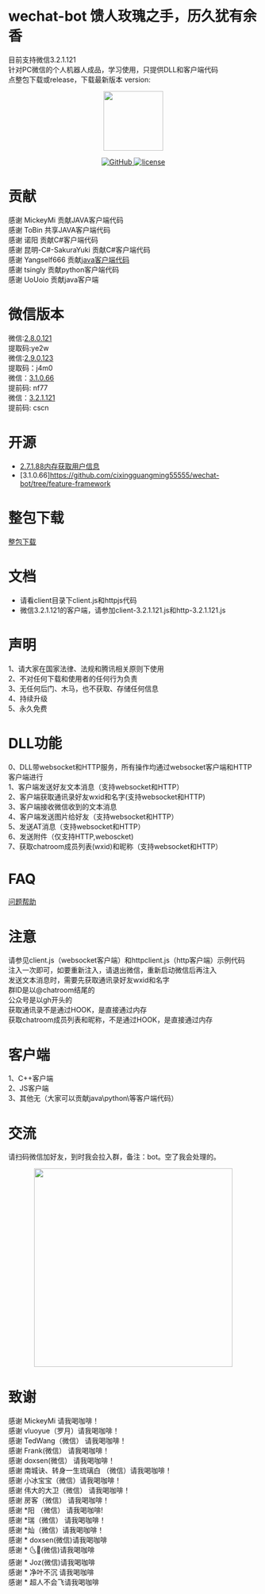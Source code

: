 # wechat-bot  馈人玫瑰之手，历久犹有余香
目前支持微信3.2.1.121  
针对PC微信的个人机器人成品，学习使用，只提供DLL和客户端代码  
点整包下载或release，下载最新版本  version:
<p align="center">
  <img src="https://i.loli.net/2020/05/09/HXClIf5A2EpUG4u.png" width="120">
</p>

<p align="center">
   <a href="https://github.com/cixingguangming55555/wechat-bot/blob/master/LICENSE">
    <img src="https://img.shields.io/github/license/cixingguangming55555/wechat-bot" alt="GitHub">
  </a>
  <a href="https://github.com/cixingguangming55555/wechat-bot/releases">
    <img src="https://img.shields.io/github/v/release/cixingguangming55555/wechat-bot?include_prereleases" alt="license">
  </a>
</p>

# 贡献

感谢 MickeyMi 贡献JAVA客户端代码  
感谢 ToBin    共享JAVA客户端代码  
感谢 诺阳     贡献C#客户端代码  
感谢 昆明-C#-SakuraYuki 贡献C#客户端代码  
感谢 Yangself666 贡献[java客户端代码](https://github.com/cixingguangming55555/wechat-bot/issues/60)   
感谢 tsingly 贡献python客户端代码   
感谢 UoUoio 贡献java客户端
# 微信版本

微信:[2.8.0.121](https://pan.baidu.com/s/1jrW2HzBxM8wceZRn8hT5UQ)   
提取码:ye2w   
微信:[2.9.0.123](https://pan.baidu.com/s/1zRJzwlZ1r8aRBeEc0lg1sw)   
提取码：j4m0   
微信：[3.1.0.66](https://pan.baidu.com/s/1HKl7sA61KqCCBo-jGR_R-w)  
提前码: nf77  
微信：[3.2.1.121](https://pan.baidu.com/s/1IHRM2OMvrLyuCz5MRbigGg)  
提前码: cscn  
# 开源
* [2.7.1.88内存获取用户信息](userlist.cpp)
* [3.1.0.66]https://github.com/cixingguangming55555/wechat-bot/tree/feature-framework
# 整包下载
[整包下载](https://github.com/cixingguangming55555/wechat-bot/archive/4.5.7.73.zip)
# 文档
* 请看client目录下client.js和httpjs代码  
* 微信3.2.1.121的客户端，请参加client-3.2.1.121.js和http-3.2.1.121.js
# 声明
1、请大家在国家法律、法规和腾讯相关原则下使用  
2、不对任何下载和使用者的任何行为负责  
3、无任何后门、木马，也不获取、存储任何信息  
4、持续升级  
5、永久免费   
# DLL功能
0、DLL带websocket和HTTP服务，所有操作均通过websocket客户端和HTTP客户端进行  
1、客户端发送好友文本消息（支持websocket和HTTP）    
2、客户端获取通讯录好友wxid和名字(支持websocket和HTTP)  
3、客户端接收微信收到的文本消息  
4、客户端发送图片给好友（支持websocket和HTTP）   
5、发送AT消息（支持websocket和HTTP）  
6、发送附件（仅支持HTTP,weboscket)   
7、获取chatroom成员列表(wxid)和昵称（支持websocket和HTTP）   
# FAQ
[问题帮助](./pic/help1.md)
# 注意
请参见client.js（websocket客户端）和httpclient.js（http客户端）示例代码   
注入一次即可，如要重新注入，请退出微信，重新启动微信后再注入  
发送文本消息时，需要先获取通讯录好友wxid和名字  
群ID是以@chatroom结尾的  
公众号是以gh开头的  
获取通讯录不是通过HOOK，是直接通过内存  
获取chatroom成员列表和昵称，不是通过HOOK，是直接通过内存  
# 客户端
1、C++客户端  
2、JS客户端  
3、其他无（大家可以贡献java\python\等客户端代码）  
# 交流
请扫码微信加好友，到时我会拉入群，备注：bot。空了我会处理的。

<center class="half">
    <img src="https://i.loli.net/2020/05/09/3m9cRatry4gNnqH.jpg" width="400"/>
</center>

# 致谢
感谢 MickeyMi 请我喝咖啡！  
感谢 vluoyue（罗月）请我喝咖啡！  
感谢 TedWang（微信） 请我喝咖啡！  
感谢 Frank(微信）  请我喝咖啡！  
感谢 doxsen(微信） 请我喝咖啡！  
感谢 南城诀、转身一生琉璃白 （微信）请我喝咖啡！  
感谢 小冰宝宝（微信）请我喝咖啡！  
感谢 伟大的大卫（微信） 请我喝咖啡！  
感谢 房客（微信） 请我喝咖啡！  
感谢 *阳 （微信） 请我喝咖啡!  
感谢 *瑞（微信） 请我喝咖啡！   
感谢 *灿（微信）请我喝咖啡！   
感谢 * doxsen(微信)请我喝咖啡   
感谢 * 🌜🌛(微信)请我喝咖啡   
感谢 * Joz(微信)请我喝咖啡   
感谢 * 净叶不沉 请我喝咖啡   
感谢 * 超人不会飞请我喝咖啡
